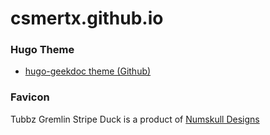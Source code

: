# csmertx.github.io

### Hugo Theme
- [hugo-geekdoc theme (Github)](https://github.com/thegeeklab/hugo-geekdoc)

### Favicon
Tubbz Gremlin Stripe Duck is a product of [Numskull Designs](https://numskull.com)
